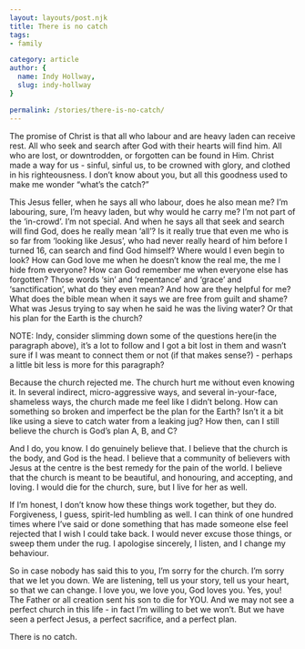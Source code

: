 ```yaml
---
layout: layouts/post.njk
title: There is no catch
tags:
- family

category: article
author: {
  name: Indy Hollway,
  slug: indy-hollway
}

permalink: /stories/there-is-no-catch/
---
```

The promise of Christ is that all who labour and are heavy laden can receive rest. All who seek and search after God with their hearts will find him. All who are lost, or downtrodden, or forgotten can be found in Him. Christ made a way for us - sinful, sinful us, to be crowned with glory, and clothed in his righteousness. I don’t know about you, but all this goodness used to make me wonder “what’s the catch?”

This Jesus feller, when he says all who labour, does he also mean me? I’m labouring, sure, I’m heavy laden, but why would he carry me? I’m not part of the ‘in-crowd’. I’m not special. And when he says all that seek and search will find God, does he really mean ‘all’? Is it really true that even me who is so far from ‘looking like Jesus’, who had never really heard of him before I turned 16, can search and find God himself? Where would I even begin to look? How can God love me when he doesn’t know the real me, the me I hide from everyone? How can God remember me when everyone else has forgotten? Those words ‘sin’ and ‘repentance’ and ‘grace’ and ‘sanctification’, what do they even mean? And how are they helpful for me? What does the bible mean when it says we are free from guilt and shame? What was Jesus trying to say when he said he was the living water? Or that his plan for the Earth is the church?

NOTE: Indy, consider slimming down some of the questions here(in the paragraph above), it’s a lot to follow and I got a bit lost in them and wasn’t sure if I was meant to connect them or not (if that makes sense?) - perhaps a little bit less is more for this paragraph?

Because the church rejected me. The church hurt me without even knowing it. In several indirect, micro-aggressive ways, and several in-your-face, shameless ways, the church made me feel like I didn’t belong. How can something so broken and imperfect be the plan for the Earth? Isn’t it a bit like using a sieve to catch water from a leaking jug? How then, can I still believe the church is God’s plan A, B, and C?

And I do, you know. I do genuinely believe that. I believe that the church is the body, and God is the head. I believe that a community of believers with Jesus at the centre is the best remedy for the pain of the world. I believe that the church is meant to be beautiful, and honouring, and accepting, and loving. I would die for the church, sure, but I live for her as well.

If I’m honest, I don’t know how these things work together, but they do. Forgiveness, I guess, spirit-led humbling as well. I can think of one hundred times where I’ve said or done something that has made someone else feel rejected that I wish I could take back. I would never excuse those things, or sweep them under the rug. I apologise sincerely, I listen, and I change my behaviour.

So in case nobody has said this to you, I’m sorry for the church. I’m sorry that we let you down. We are listening, tell us your story, tell us your heart, so that we can change. I love you, we love you, God loves you. Yes, you! The Father or all creation sent his son to die for YOU. And we may not see a perfect church in this life - in fact I’m willing to bet we won’t. But we have seen a perfect Jesus, a perfect sacrifice, and a perfect plan.

There is no catch.
